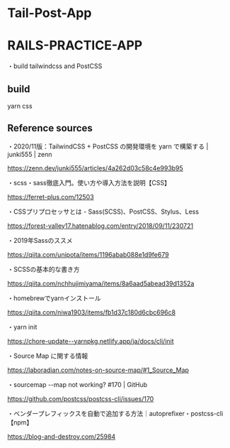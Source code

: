 # Tail-Post-App
# RAILS-PRACTICE-APP

・build tailwindcss and PostCSS

## build
  yarn css

## Reference sources
・2020/11版：TailwindCSS + PostCSS の開発環境を yarn で構築する | junki555 | zenn

  https://zenn.dev/junki555/articles/4a262d03c58c4e993b95

・scss・sass徹底入門。使い方や導入方法を説明【CSS】

  https://ferret-plus.com/12503

・CSSプリプロセッサとは - Sass(SCSS)、PostCSS、Stylus、Less

  https://forest-valley17.hatenablog.com/entry/2018/09/11/230721

・2019年Sassのススメ

  https://qiita.com/unipota/items/1196abab088e1d9fe679

・SCSSの基本的な書き方

  https://qiita.com/nchhujimiyama/items/8a6aad5abead39d1352a

・homebrewでyarnインストール

  https://qiita.com/niwa1903/items/fb1d37c180d6cbc696c8

・yarn init

  https://chore-update--yarnpkg.netlify.app/ja/docs/cli/init

・Source Map に関する情報

  https://laboradian.com/notes-on-source-map/#1_Source_Map

・sourcemap --map not working? #170 | GitHub

  https://github.com/postcss/postcss-cli/issues/170

・ベンダープレフィックスを自動で追加する方法｜autoprefixer・postcss-cli【npm】

  https://blog-and-destroy.com/25984
